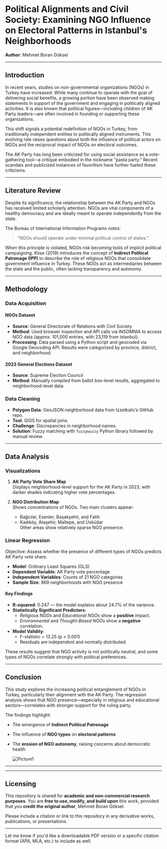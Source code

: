 # Political Alignments and Civil Society: Examining NGO Influence on Electoral Patterns in Istanbul's Neighborhoods

**Author**: Mehmet Boran Göksel

---

## Introduction

In recent years, studies on non-governmental organizations (NGOs) in Turkey have increased. While many continue to operate with the goal of delivering social benefits, a growing portion have been observed making statements in support of the government and engaging in politically aligned activities. It is also known that political figures—including children of AK Party leaders—are often involved in founding or supporting these organizations.

This shift signals a potential redefinition of NGOs in Turkey, from traditionally independent entities to politically aligned instruments. This evolving role raises questions about both the influence of political actors on NGOs and the reciprocal impact of NGOs on electoral outcomes.

The AK Party has long been criticized for using social assistance as a vote-gathering tool—a critique embodied in the nickname "pasta party." Recent scandals and publicized instances of favoritism have further fueled these criticisms.

---

## Literature Review

Despite its significance, the relationship between the AK Party and NGOs has received limited scholarly attention. NGOs are vital components of a healthy democracy and are ideally meant to operate independently from the state.

The Bureau of International Information Programs notes:

> "NGOs should operate under minimal political control of states."

When this principle is violated, NGOs risk becoming tools of implicit political campaigning. Köse (2019) introduces the concept of **Indirect Political Patronage (IPP)** to describe the role of religious NGOs that consolidate government influence in Turkey. These NGOs act as intermediaries between the state and the public, often lacking transparency and autonomy.

---

## Methodology

### Data Acquisition

#### NGOs Dataset

- **Source**: General Directorate of Relations with Civil Society
- **Method**: Used browser inspection and API calls via INSOMNIA to access NGO data (approx. 101,000 entries, with 23,119 from Istanbul).
- **Processing**: Data parsed using a Python script and geocoded via Google Geocoding API. Results were categorized by province, district, and neighborhood.

#### 2023 General Elections Dataset

- **Source**: Supreme Election Council
- **Method**: Manually compiled from ballot box-level results, aggregated to neighborhood-level data.

### Data Cleaning

- **Polygon Data**: GeoJSON neighborhood data from Izzetkalic’s GitHub repo.
- **Tool**: QGIS for spatial joins.
- **Challenge**: Discrepancies in neighborhood names.
- **Solution**: Fuzzy matching with `fuzzywuzzy` Python library followed by manual review.

---

## Data Analysis

### Visualizations

1. **AK Party Vote Share Map**  
   Displays neighborhood-level support for the AK Party in 2023, with darker shades indicating higher vote percentages.

2. **NGO Distribution Map**  
   Shows concentrations of NGOs. Two main clusters appear:
   - Bağcılar, Esenler, Başakşehir, and Fatih
   - Kadıköy, Ataşehir, Maltepe, and Üsküdar  
   Other areas show relatively sparse NGO presence.

### Linear Regression

Objective: Assess whether the presence of different types of NGOs predicts AK Party vote share.

- **Model**: Ordinary Least Squares (OLS)
- **Dependent Variable**: AK Party vote percentage
- **Independent Variables**: Counts of 21 NGO categories
- **Sample Size**: 869 neighborhoods with NGO presence

#### Key Findings

- **R-squared**: 0.247 — the model explains about 24.7% of the variance.
- **Statistically Significant Predictors**:
  - *Religious NGOs* and *Educational NGOs* show a **positive** impact.
  - *Environmental* and *Thought-Based NGOs* show a **negative** correlation.
- **Model Validity**:
  - F-statistic = 13.25 (p < 0.001)
  - Residuals are independent and normally distributed.

These results suggest that NGO activity is not politically neutral, and some types of NGOs correlate strongly with political preferences.

---

## Conclusion

This study explores the increasing political entanglement of NGOs in Turkey, particularly their alignment with the AK Party. The regression analysis shows that NGO presence—especially in religious and educational sectors—correlates with stronger support for the ruling party.

The findings highlight:
- The emergence of **Indirect Political Patronage**
- The influence of **NGO types** on **electoral patterns**
- The **erosion of NGO autonomy**, raising concerns about democratic health

  ![Picture1](https://github.com/user-attachments/assets/c29627ec-31f1-47c5-8c2d-ad623f84750b)


---

---

## Licensing

This repository is shared for **academic and non-commercial research purposes**. You are **free to use, modify, and build upon** this work, provided that you **credit the original author**, Mehmet Boran Göksel.

Please include a citation or link to this repository in any derivative works, publications, or presentations.

---

Let me know if you'd like a downloadable PDF version or a specific citation format (APA, MLA, etc.) to include as well.
